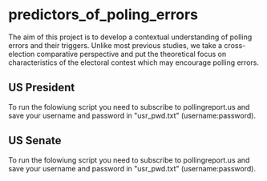 # predictors_of_poling_errors
The aim of this project is to develop a contextual understanding of polling errors and their triggers. Unlike most previous studies, we take a cross-election comparative perspective and put the theoretical focus on characteristics of the electoral contest which may encourage polling errors.

## US President

To run the folowiung script you need to subscribe to pollingreport.us and save your username and password in "usr_pwd.txt" (username:password).


## US Senate

To run the folowiung script you need to subscribe to pollingreport.us and save your username and password in "usr_pwd.txt" (username:password).
